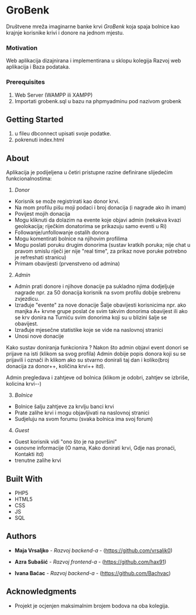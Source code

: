 # GroBenk

Društvene mreža imaginarne banke krvi _GroBenk_ koja spaja bolnice kao krajnje korisnike krivi i donore na jednom mjestu.


### Motivation

Web aplikacija dizajnirana i implementirana u sklopu kolegija Razvoj web aplikacija i Baza podataka.


### Prerequisites

1. Web Server (WAMPP ili XAMPP)
2. Importati grobenk.sql u bazu na phpmyadminu pod nazivom grobenk


## Getting Started

1. u fileu dbconnect upisati svoje podatke.
2. pokrenuti index.html


## About

Aplikacija je podijeljena u četiri pristupne razine definirane slijedećim funkcionalnostima:

1. *Donor*
- Korisnik se može registrirati kao donor krvi.
- Na mom profilu pišu moji podaci i broj donacija (i nagrade ako ih imam)
- Povijest mojih donacija
- Mogu kliknuti da dolazim na evente koje objavi admin (nekakva kvazi geolokacija; riječkim donatorima se prikazuju samo eventi u Ri)
- Followanje/unfollowanje ostalih donora
- Mogu komentirati bolnice na njihovim profilima 
- Mogu poslati poruku drugim donorima (sustav kratkih poruka; nije chat u pravom smislu riječi jer nije "real time", za prikaz nove poruke potrebno je refreshati stranicu)
- Primam obavijesti (prvenstveno od admina)

2. *Admin*
- Admin prati donore i njihove donacije pa sukladno njima dodjeljuje
nagrade npr. za 50 donacija korisnik na svom profilu dobije srebrenu
zvjezdicu.
- Izrađuje "evente" za nove donacije 
Šalje obavijesti korisnicima npr. ako manjka A+ krvne grupe poslat će svim
takvim donorima obavijest ili ako se krv donira na Turniću svim donorima
koji su u blizini šalje se obavijest.
- Izrađuje mjesečne statistike koje se vide na naslovnoj stranici
- Unosi nove donacije 

Kako sustav doniranja funkcionira ? 
Nakon što admin objavi event donori se prijave na isti (klikom sa svog profila)
Admin dobije popis donora koji su se prijavili i označi ih klikom ako su stvarno donirali taj dan i koliko(broj donacija za donor++,
količina krvi++ itd).

Admin pregledava i zahtjeve od bolnica (klikom je odobri, zahtjev se izbriše, kolicina krvi--)


3. *Bolnice*
- Bolnice šalju zahtjeve za krvlju banci krvi
- Prate zalihe krvi i mogu objavljivati na naslovnoj stranici
- Sudjeluju na svom forumu (svaka bolnica ima svoj forum)

4. *Guest*

- Guest korisnik vidi "ono što je na površini"
- osnovne informacije (O nama, Kako donirati krvi, Gdje nas pronaći,
Kontakti itd)
- trenutne zalihe krvi

## Built With

* PHP5
* HTML5
* CSS
* JS
* SQL


## Authors

* **Maja Vrsaljko** - *Razvoj backend-a* - (https://github.com/vrsaljk0)

* **Azra Subašić** - *Razvoj frontend-a* - (https://github.com/hax91)

* **Ivana Baćac** - *Razvoj backend-a* - (https://github.com/Bachvac)

## Acknowledgments

* Projekt je ocjenjen maksimalnim brojem bodova na oba kolegija.


